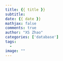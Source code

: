 ```yaml
---
title: {{ title }}
subtitle:
date: {{ date }}
mathjax: false
comments: true
author: "XS Zhao"
categories: ['database']
tags:
  -
image: ""
---
```

